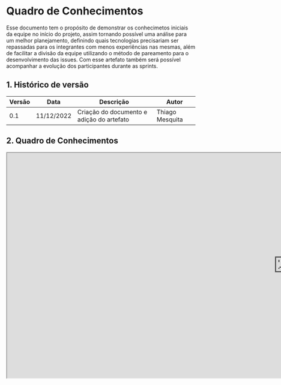# Quadro de Conhecimentos
Esse documento tem o propósito de demonstrar os conhecimetos iniciais da equipe no início do projeto, assim tornando possível 
uma análise para um melhor planejamento, definindo quais tecnologias precisariam ser repassadas para os integrantes com menos experiências nas mesmas, 
além de facilitar a divisão da equipe utilizando o método de pareamento para o desenvolvimento das issues. Com esse artefato também será possível 
acompanhar a evolução dos participantes durante as sprints.

## 1. Histórico de versão
| Versão | Data       | Descrição                                                                   | Autor           |
| ------ | ---------- | --------------------------------------------------------------------------- | --------------- |
| 0.1    | 11/12/2022 | Criação do documento e adição do artefato                                   | Thiago Mesquita |

## 2. Quadro de Conhecimentos

<iframe src="https://docs.google.com/spreadsheets/d/e/2PACX-1vR2umPG8xef6XP1_CvoP_-dVTQqMvUCY8r2N-RJNEc_w6Oh1jcodYV9GfVXd0-_dSKhi3zTsL0PDUg5/pubhtml?gid=1585311913&single=true" height="600" width="1500"></iframe>